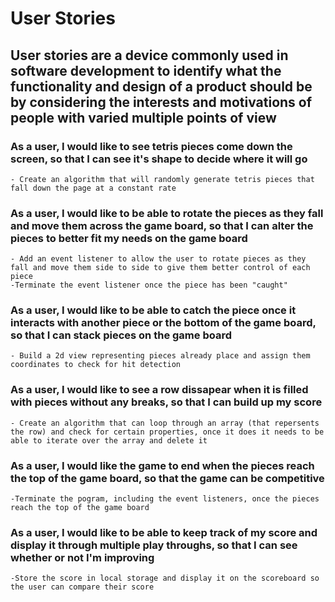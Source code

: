 # User Stories

## User stories are a device commonly used in software development to identify what the functionality and design of a product should be by considering the interests and motivations of people with varied multiple points of view

### As a user, I would like to see tetris pieces come down the screen, so that I can see it's shape to decide where it will go

    - Create an algorithm that will randomly generate tetris pieces that fall down the page at a constant rate

### As a user, I would like to be able to rotate the pieces as they fall and move them across the game board, so that I can alter the pieces to better fit my needs on the game board

    - Add an event listener to allow the user to rotate pieces as they fall and move them side to side to give them better control of each piece
    -Terminate the event listener once the piece has been "caught"

### As a user, I would like to be able to catch the piece once it interacts with another piece or the bottom of the game board, so that I can stack pieces on the game board

    - Build a 2d view representing pieces already place and assign them coordinates to check for hit detection

### As a user, I would like to see a row dissapear when it is filled with pieces without any breaks, so that I can build up my score

    - Create an algorithm that can loop through an array (that repersents the row) and check for certain properties, once it does it needs to be able to iterate over the array and delete it

### As a user, I would like the game to end when the pieces reach the top of the game board, so that the game can be competitive

    -Terminate the pogram, including the event listeners, once the pieces reach the top of the game board

### As a user, I would like to be able to keep track of my score and display it through multiple play throughs, so that I can see whether or not I'm improving

    -Store the score in local storage and display it on the scoreboard so the user can compare their score